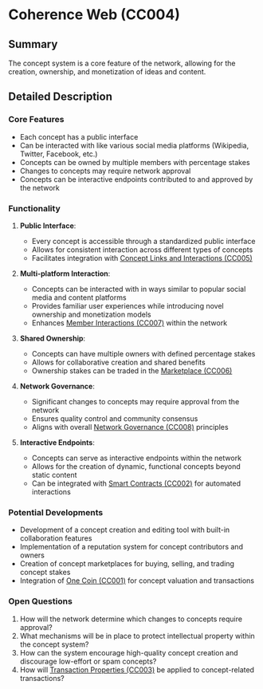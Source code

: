 # Coherence Web (CC004)

## Summary
The concept system is a core feature of the network, allowing for the creation, ownership, and monetization of ideas and content.

## Detailed Description

### Core Features
- Each concept has a public interface
- Can be interacted with like various social media platforms (Wikipedia, Twitter, Facebook, etc.)
- Concepts can be owned by multiple members with percentage stakes
- Changes to concepts may require network approval
- Concepts can be interactive endpoints contributed to and approved by the network

### Functionality
1. **Public Interface**:
   - Every concept is accessible through a standardized public interface
   - Allows for consistent interaction across different types of concepts
   - Facilitates integration with [Concept Links and Interactions (CC005)](#concept-links-and-interactions-cc005)

2. **Multi-platform Interaction**:
   - Concepts can be interacted with in ways similar to popular social media and content platforms
   - Provides familiar user experiences while introducing novel ownership and monetization models
   - Enhances [Member Interactions (CC007)](#member-interactions-cc007) within the network

3. **Shared Ownership**:
   - Concepts can have multiple owners with defined percentage stakes
   - Allows for collaborative creation and shared benefits
   - Ownership stakes can be traded in the [Marketplace (CC006)](#marketplace-cc006)

4. **Network Governance**:
   - Significant changes to concepts may require approval from the network
   - Ensures quality control and community consensus
   - Aligns with overall [Network Governance (CC008)](#network-governance-cc008) principles

5. **Interactive Endpoints**:
   - Concepts can serve as interactive endpoints within the network
   - Allows for the creation of dynamic, functional concepts beyond static content
   - Can be integrated with [Smart Contracts (CC002)](#smart-contracts-cc002) for automated interactions

### Potential Developments
- Development of a concept creation and editing tool with built-in collaboration features
- Implementation of a reputation system for concept contributors and owners
- Creation of concept marketplaces for buying, selling, and trading concept stakes
- Integration of [One Coin (CC001)](#one-coin-cc001) for concept valuation and transactions

### Open Questions
1. How will the network determine which changes to concepts require approval?
2. What mechanisms will be in place to protect intellectual property within the concept system?
3. How can the system encourage high-quality concept creation and discourage low-effort or spam concepts?
4. How will [Transaction Properties (CC003)](#transaction-properties-cc003) be applied to concept-related transactions?

